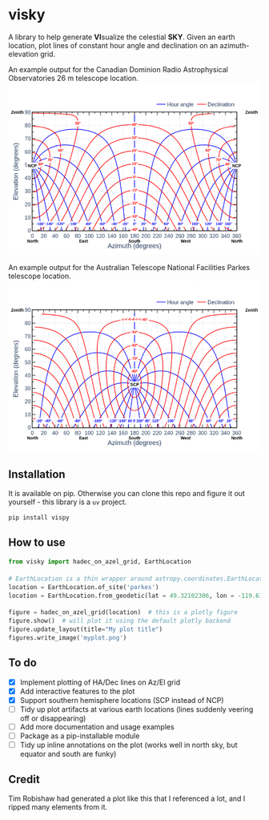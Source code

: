 # visky

A library to help generate **VI**sualize the celestial **SKY**. Given an earth location, plot lines of constant hour angle and declination on an azimuth-elevation grid.

An example output for the Canadian Dominion Radio Astrophysical Observatories 26 m telescope location.
![example-from-DRAO-26m](./assets/26m.png)

An example output for the Australian Telescope National Facilities Parkes telescope location.
![example-from-parkes](./assets/parkes.png)

## Installation

It is available on pip. Otherwise you can clone this repo and figure it out yourself - this library is a `uv` project.

```shell
pip install vispy
```

## How to use

```python
from visky import hadec_on_azel_grid, EarthLocation

# EarthLocation is a thin wrapper around astropy.coordinates.EarthLocation and can be used in a few ways:
location = EarthLocation.of_site('parkes')
location = EarthLocation.from_geodetic(lat = 49.32102306, lon = -119.61898028, height = 546.566)

figure = hadec_on_azel_grid(location)  # this is a plotly figure
figure.show()  # will plot it using the default plotly backend
figure.update_layout(title="My plot title")
figures.write_image('myplot.png')
```

## To do
- [x] Implement plotting of HA/Dec lines on Az/El grid
- [x] Add interactive features to the plot
- [x] Support southern hemisphere locations (SCP instead of NCP)
- [ ] Tidy up plot artifacts at various earth locations (lines suddenly veering off or disappearing)
- [ ] Add more documentation and usage examples
- [ ] Package as a pip-installable module
- [ ] Tidy up inline annotations on the plot (works well in north sky, but equator and south are funky)

## Credit

Tim Robishaw had generated a plot like this that I referenced a lot, and I ripped many elements from it.